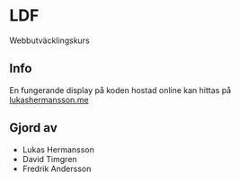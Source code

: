 # LDF
Webbutväcklingskurs

## Info
En fungerande display på koden hostad online kan hittas på [lukashermansson.me](https://http://files.lukashermansson.me/Webbutveckling/)

## Gjord av

- Lukas Hermansson
- David Timgren
- Fredrik Andersson
